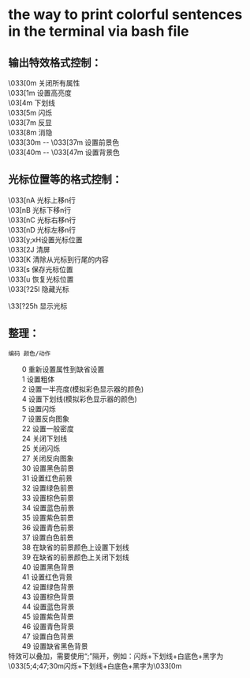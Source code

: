 # the way to print colorful sentences in the terminal via bash file

## 输出特效格式控制：
\033[0m  关闭所有属性  
\033[1m   设置高亮度  
\03[4m   下划线  
\033[5m   闪烁  
\033[7m   反显  
\033[8m   消隐  
\033[30m   --   \033[37m   设置前景色  
\033[40m   --   \033[47m   设置背景色

## 光标位置等的格式控制：
\033[nA  光标上移n行  
\03[nB   光标下移n行  
\033[nC   光标右移n行  
\033[nD   光标左移n行  
\033[y;xH设置光标位置  
\033[2J   清屏  
\033[K   清除从光标到行尾的内容  
\033[s   保存光标位置  
\033[u   恢复光标位置  
\033[?25l   隐藏光标  

\33[?25h   显示光标
## 整理： 
    编码 颜色/动作  
　　0   重新设置属性到缺省设置  
　　1   设置粗体  
　　2   设置一半亮度(模拟彩色显示器的颜色)  
　　4   设置下划线(模拟彩色显示器的颜色)  
　　5   设置闪烁  
　　7   设置反向图象  
　　22 设置一般密度  
　　24 关闭下划线  
　　25 关闭闪烁  
　　27 关闭反向图象  
　　30 设置黑色前景  
　　31 设置红色前景  
　　32 设置绿色前景  
　　33 设置棕色前景  
　　34 设置蓝色前景  
　　35 设置紫色前景  
　　36 设置青色前景  
　　37 设置白色前景  
　　38 在缺省的前景颜色上设置下划线  
　　39 在缺省的前景颜色上关闭下划线  
　　40 设置黑色背景  
　　41 设置红色背景  
　　42 设置绿色背景  
　　43 设置棕色背景  
　　44 设置蓝色背景  
　　45 设置紫色背景  
　　46 设置青色背景  
　　47 设置白色背景  
　　49 设置缺省黑色背景  
特效可以叠加，需要使用“;”隔开，例如：闪烁+下划线+白底色+黑字为   \033[5;4;47;30m闪烁+下划线+白底色+黑字为\033[0m  
